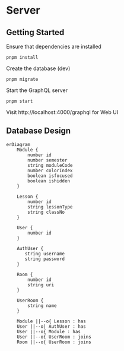 # Server

## Getting Started

Ensure that dependencies are installed

```
pnpm install
```

Create the database (dev)

```
pnpm migrate
```

Start the GraphQL server

```
pnpm start
```

Visit http://localhost:4000/graphql for Web UI

## Database Design

```mermaid
erDiagram
    Module {
        number id
        number semester
        string moduleCode
        number colorIndex
        boolean isfocused
        boolean ishidden
    }

    Lesson {
        number id
        string lessonType
        string classNo
    }

    User {
        number id
    }

    AuthUser {
       string username
       string password
    }

    Room {
        number id
        string uri
    }

    UserRoom {
        string name
    }

    Module ||--o{ Lesson : has
    User ||--o| AuthUser : has
    User ||--o{ Module : has
    User ||--o{ UserRoom : joins
    Room ||--o{ UserRoom : joins
```
